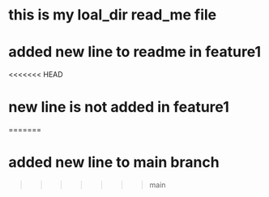 # this is my loal_dir read_me file
# added new line to readme in feature1
<<<<<<< HEAD
# new line is not added in feature1
=======
# added new line to main branch
>>>>>>> main
